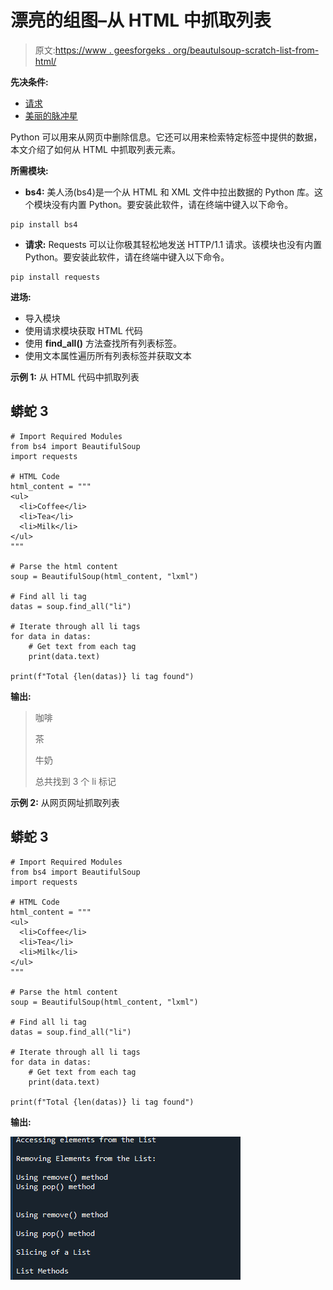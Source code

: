 # 漂亮的组图–从 HTML 中抓取列表

> 原文:[https://www . geesforgeks . org/beautulsoup-scratch-list-from-html/](https://www.geeksforgeeks.org/beautifulsoup-scraping-list-from-html/)

**先决条件:**

*   [请求](https://www.geeksforgeeks.org/python-requests-tutorial/)
*   [美丽的脉冲星](https://www.geeksforgeeks.org/implementing-web-scraping-python-beautiful-soup/)

Python 可以用来从网页中删除信息。它还可以用来检索特定标签中提供的数据，本文介绍了如何从 HTML 中抓取列表元素。

**所需模块:**

*   **bs4:** 美人汤(bs4)是一个从 HTML 和 XML 文件中拉出数据的 Python 库。这个模块没有内置 Python。要安装此软件，请在终端中键入以下命令。

```
pip install bs4
```

*   **请求:** Requests 可以让你极其轻松地发送 HTTP/1.1 请求。该模块也没有内置 Python。要安装此软件，请在终端中键入以下命令。

```
pip install requests
```

**进场:**

*   导入模块
*   使用请求模块获取 HTML 代码
*   使用 **find_all()** 方法查找所有列表标签。
*   使用文本属性遍历所有列表标签并获取文本

**示例 1:** 从 HTML 代码中抓取列表

## 蟒蛇 3

```
# Import Required Modules
from bs4 import BeautifulSoup
import requests

# HTML Code
html_content = """
<ul>
  <li>Coffee</li>
  <li>Tea</li>
  <li>Milk</li>
</ul>
"""

# Parse the html content
soup = BeautifulSoup(html_content, "lxml")

# Find all li tag
datas = soup.find_all("li")

# Iterate through all li tags
for data in datas:
    # Get text from each tag
    print(data.text)

print(f"Total {len(datas)} li tag found")
```

**输出:**

> 咖啡
> 
> 茶
> 
> 牛奶
> 
> 总共找到 3 个 li 标记

**示例 2:** 从网页网址抓取列表

## 蟒蛇 3

```
# Import Required Modules
from bs4 import BeautifulSoup
import requests

# HTML Code
html_content = """
<ul>
  <li>Coffee</li>
  <li>Tea</li>
  <li>Milk</li>
</ul>
"""

# Parse the html content
soup = BeautifulSoup(html_content, "lxml")

# Find all li tag
datas = soup.find_all("li")

# Iterate through all li tags
for data in datas:
    # Get text from each tag
    print(data.text)

print(f"Total {len(datas)} li tag found")
```

**输出:**

![](img/849b5df5326191d80235b27d82c2e766.png)